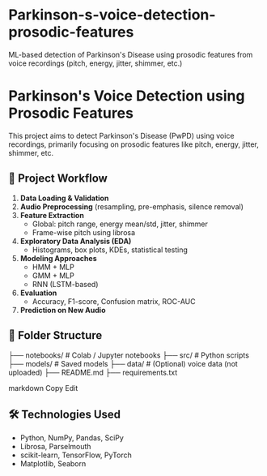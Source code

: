# Parkinson-s-voice-detection-prosodic-features
ML-based detection of Parkinson's Disease using prosodic features from voice recordings (pitch, energy, jitter, shimmer, etc.)
# Parkinson's Voice Detection using Prosodic Features

This project aims to detect Parkinson's Disease (PwPD) using voice recordings, primarily focusing on prosodic features like pitch, energy, jitter, shimmer, etc.

## 🚀 Project Workflow

1. **Data Loading & Validation**
2. **Audio Preprocessing** (resampling, pre-emphasis, silence removal)
3. **Feature Extraction**
   - Global: pitch range, energy mean/std, jitter, shimmer
   - Frame-wise pitch using librosa
4. **Exploratory Data Analysis (EDA)**
   - Histograms, box plots, KDEs, statistical testing
5. **Modeling Approaches**
   - HMM + MLP
   - GMM + MLP
   - RNN (LSTM-based)
6. **Evaluation**
   - Accuracy, F1-score, Confusion matrix, ROC-AUC
7. **Prediction on New Audio**

## 📂 Folder Structure
├── notebooks/ # Colab / Jupyter notebooks
├── src/ # Python scripts
├── models/ # Saved models
├── data/ # (Optional) voice data (not uploaded)
├── README.md
├── requirements.txt

markdown
Copy
Edit

## 🛠️ Technologies Used

- Python, NumPy, Pandas, SciPy
- Librosa, Parselmouth
- scikit-learn, TensorFlow, PyTorch
- Matplotlib, Seaborn

